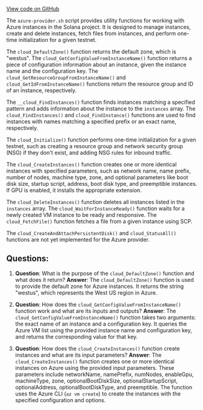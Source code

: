 
[View code on GitHub](https://github.com/solana-labs/solana/blob/master/net/scripts/azure-provider.sh)

The `azure-provider.sh` script provides utility functions for working with Azure instances in the Solana project. It is designed to manage instances, create and delete instances, fetch files from instances, and perform one-time initialization for a given testnet.

The `cloud_DefaultZone()` function returns the default zone, which is "westus". The `cloud_GetConfigValueFromInstanceName()` function returns a piece of configuration information about an instance, given the instance name and the configuration key. The `cloud_GetResourceGroupFromInstanceName()` and `cloud_GetIdFromInstanceName()` functions return the resource group and ID of an instance, respectively.

The `__cloud_FindInstances()` function finds instances matching a specified pattern and adds information about the instance to the `instances` array. The `cloud_FindInstances()` and `cloud_FindInstance()` functions are used to find instances with names matching a specified prefix or an exact name, respectively.

The `cloud_Initialize()` function performs one-time initialization for a given testnet, such as creating a resource group and network security group (NSG) if they don't exist, and adding NSG rules for inbound traffic.

The `cloud_CreateInstances()` function creates one or more identical instances with specified parameters, such as network name, name prefix, number of nodes, machine type, zone, and optional parameters like boot disk size, startup script, address, boot disk type, and preemptible instances. If GPU is enabled, it installs the appropriate extension.

The `cloud_DeleteInstances()` function deletes all instances listed in the `instances` array. The `cloud_WaitForInstanceReady()` function waits for a newly created VM instance to be ready and responsive. The `cloud_FetchFile()` function fetches a file from a given instance using SCP.

The `cloud_CreateAndAttachPersistentDisk()` and `cloud_StatusAll()` functions are not yet implemented for the Azure provider.
## Questions: 
 1. **Question**: What is the purpose of the `cloud_DefaultZone()` function and what does it return?
   **Answer**: The `cloud_DefaultZone()` function is used to provide the default zone for Azure instances. It returns the string "westus", which represents the West US region in Azure.

2. **Question**: How does the `cloud_GetConfigValueFromInstanceName()` function work and what are its inputs and outputs?
   **Answer**: The `cloud_GetConfigValueFromInstanceName()` function takes two arguments: the exact name of an instance and a configuration key. It queries the Azure VM list using the provided instance name and configuration key, and returns the corresponding value for that key.

3. **Question**: How does the `cloud_CreateInstances()` function create instances and what are its input parameters?
   **Answer**: The `cloud_CreateInstances()` function creates one or more identical instances on Azure using the provided input parameters. These parameters include networkName, namePrefix, numNodes, enableGpu, machineType, zone, optionalBootDiskSize, optionalStartupScript, optionalAddress, optionalBootDiskType, and preemptible. The function uses the Azure CLI (`az vm create`) to create the instances with the specified configuration and options.